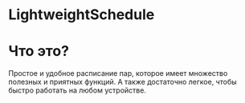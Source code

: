 # LightweightSchedule

Что это?
========================

Простое и удобное расписание пар, которое имеет множество полезных и приятных функций. А также достаточно легкое, чтобы быстро
работать на любом устройстве. 
